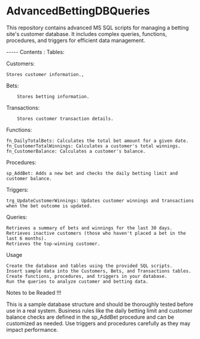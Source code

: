 # AdvancedBettingDBQueries
This repository contains advanced MS SQL scripts for managing a betting site's customer database. It includes complex queries, functions, procedures, and triggers for efficient data management.

----- Contents :
Tables:

Customers: 

	Stores customer information.,
 
Bets:

		Stores betting information.

Transactions: 

		Stores customer transaction details.

Functions:

	fn_DailyTotalBets: Calculates the total bet amount for a given date.
	fn_CustomerTotalWinnings: Calculates a customer's total winnings.
	fn_CustomerBalance: Calculates a customer's balance.
 
Procedures:

	sp_AddBet: Adds a new bet and checks the daily betting limit and customer balance.
 
Triggers:

	trg_UpdateCustomerWinnings: Updates customer winnings and transactions when the bet outcome is updated.

Queries:

	Retrieves a summary of bets and winnings for the last 30 days.
	Retrieves inactive customers (those who haven't placed a bet in the last 6 months).
	Retrieves the top-winning customer.
 
Usage

	Create the database and tables using the provided SQL scripts.
	Insert sample data into the Customers, Bets, and Transactions tables.
	Create functions, procedures, and triggers in your database.
	Run the queries to analyze customer and betting data.
 
Notes to be Readed !!!

This is a sample database structure and should be thoroughly tested before use in a real system.
Business rules like the daily betting limit and customer balance checks are defined in the sp_AddBet procedure and can be customized as needed.
Use triggers and procedures carefully as they may impact performance.
